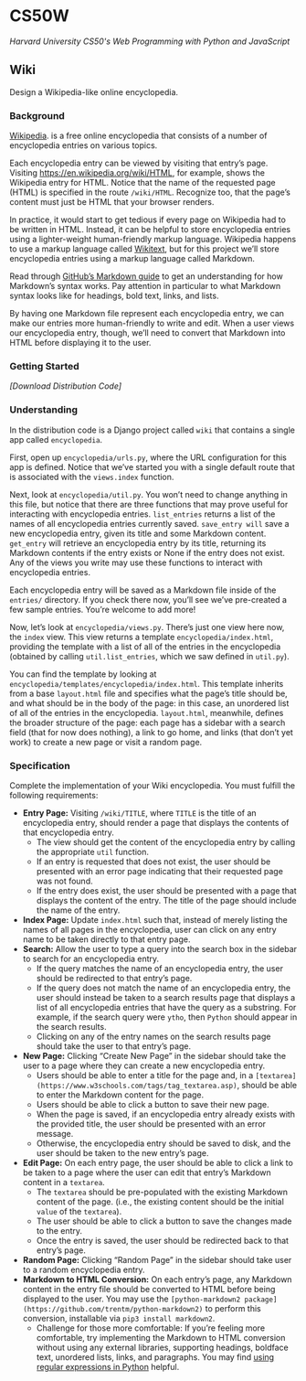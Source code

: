 # CS50W
*Harvard University CS50's Web Programming with Python and JavaScript*

## Wiki

Design a Wikipedia-like online encyclopedia.

### Background

[Wikipedia](https://www.wikipedia.org/). is a free online encyclopedia that consists of a number of encyclopedia entries on various topics.

Each encyclopedia entry can be viewed by visiting that entry’s page. Visiting https://en.wikipedia.org/wiki/HTML, for example, shows the Wikipedia entry for HTML. Notice that the name of the requested page (HTML) is specified in the route ```/wiki/HTML```. Recognize too, that the page’s content must just be HTML that your browser renders.

In practice, it would start to get tedious if every page on Wikipedia had to be written in HTML. Instead, it can be helpful to store encyclopedia entries using a lighter-weight human-friendly markup language. Wikipedia happens to use a markup language called [Wikitext](https://en.wikipedia.org/wiki/Help:Wikitext), but for this project we’ll store encyclopedia entries using a markup language called Markdown.

Read through [GitHub’s Markdown guide](https://help.github.com/en/github/writing-on-github/basic-writing-and-formatting-syntax) to get an understanding for how Markdown’s syntax works. Pay attention in particular to what Markdown syntax looks like for headings, bold text, links, and lists.

By having one Markdown file represent each encyclopedia entry, we can make our entries more human-friendly to write and edit. When a user views our encyclopedia entry, though, we’ll need to convert that Markdown into HTML before displaying it to the user.

### Getting Started

*\[Download Distribution Code\]*

### Understanding

In the distribution code is a Django project called ```wiki``` that contains a single app called ```encyclopedia```.

First, open up ```encyclopedia/urls.py```, where the URL configuration for this app is defined. Notice that we’ve started you with a single default route that is associated with the ```views.index``` function.

Next, look at ```encyclopedia/util.py```. You won’t need to change anything in this file, but notice that there are three functions that may prove useful for interacting with encyclopedia entries. ```list_entries``` returns a list of the names of all encyclopedia entries currently saved. ```save_entry will``` save a new encyclopedia entry, given its title and some Markdown content. ```get_entry``` will retrieve an encyclopedia entry by its title, returning its Markdown contents if the entry exists or None if the entry does not exist. Any of the views you write may use these functions to interact with encyclopedia entries.

Each encyclopedia entry will be saved as a Markdown file inside of the ```entries/``` directory. If you check there now, you’ll see we’ve pre-created a few sample entries. You’re welcome to add more!

Now, let’s look at ```encyclopedia/views.py```. There’s just one view here now, the ```index``` view. This view returns a template ```encyclopedia/index.html```, providing the template with a list of all of the entries in the encyclopedia (obtained by calling ```util.list_entries```, which we saw defined in ```util.py```).

You can find the template by looking at ```encyclopedia/templates/encyclopedia/index.html```. This template inherits from a base ```layout.html``` file and specifies what the page’s title should be, and what should be in the body of the page: in this case, an unordered list of all of the entries in the encyclopedia. ```layout.html```, meanwhile, defines the broader structure of the page: each page has a sidebar with a search field (that for now does nothing), a link to go home, and links (that don’t yet work) to create a new page or visit a random page.

### Specification

Complete the implementation of your Wiki encyclopedia. You must fulfill the following requirements:

- **Entry Page:** Visiting ```/wiki/TITLE```, where ```TITLE``` is the title of an encyclopedia entry, should render a page that displays the contents of that encyclopedia entry.
    - The view should get the content of the encyclopedia entry by calling the appropriate ```util``` function.
    - If an entry is requested that does not exist, the user should be presented with an error page indicating that their requested page was not found.
    - If the entry does exist, the user should be presented with a page that displays the content of the entry. The title of the page should include the name of the entry.
- **Index Page:** Update ```index.html``` such that, instead of merely listing the names of all pages in the encyclopedia, user can click on any entry name to be taken directly to that entry page.
- **Search:** Allow the user to type a query into the search box in the sidebar to search for an encyclopedia entry.
    - If the query matches the name of an encyclopedia entry, the user should be redirected to that entry’s page.
    - If the query does not match the name of an encyclopedia entry, the user should instead be taken to a search results page that displays a list of all encyclopedia entries that have the query as a substring. For example, if the search query were ```ytho```, then ```Python``` should appear in the search results.
    - Clicking on any of the entry names on the search results page should take the user to that entry’s page.
- **New Page:** Clicking “Create New Page” in the sidebar should take the user to a page where they can create a new encyclopedia entry.
    - Users should be able to enter a title for the page and, in a ```[textarea](https://www.w3schools.com/tags/tag_textarea.asp)```, should be able to enter the Markdown content for the page.
    - Users should be able to click a button to save their new page.
    - When the page is saved, if an encyclopedia entry already exists with the provided title, the user should be presented with an error message.
    - Otherwise, the encyclopedia entry should be saved to disk, and the user should be taken to the new entry’s page.
- **Edit Page:** On each entry page, the user should be able to click a link to be taken to a page where the user can edit that entry’s Markdown content in a ```textarea```.
    - The ```textarea``` should be pre-populated with the existing Markdown content of the page. (i.e., the existing content should be the initial ```value``` of the ```textarea```).
    - The user should be able to click a button to save the changes made to the entry.
    - Once the entry is saved, the user should be redirected back to that entry’s page.
- **Random Page:** Clicking “Random Page” in the sidebar should take user to a random encyclopedia entry.
- **Markdown to HTML Conversion:** On each entry’s page, any Markdown content in the entry file should be converted to HTML before being displayed to the user. You may use the ```[python-markdown2 package](https://github.com/trentm/python-markdown2)``` to perform this conversion, installable via ```pip3 install markdown2```.
    - Challenge for those more comfortable: If you’re feeling more comfortable, try implementing the Markdown to HTML conversion without using any external libraries, supporting headings, boldface text, unordered lists, links, and paragraphs. You may find [using regular expressions in Python](https://docs.python.org/3/howto/regex.html) helpful.